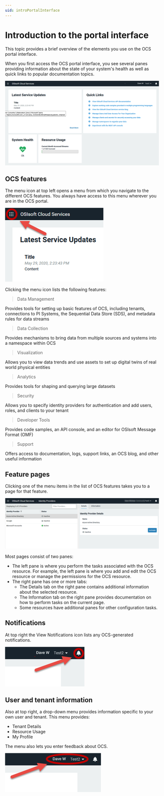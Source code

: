 ```yaml
---
uid: introPortalInterface
---
```


# Introduction to the portal interface

This topic provides a brief overview of the elements you use on the OCS portal interface.

When you first access the OCS portal interface, you see several panes providing information about the state of your system's health as well as quick links to popular documentation topics.

![Portal interface](../images/portal-interface.png "OCS portal interface")

## OCS features

The menu icon at top left opens a menu from which you navigate to the different OCS features. You always have access to this menu wherever you are in the OCS portal.

![Menu icon](../images/menu-icon.png "Menu icon")

Clicking the menu icon lists the following features:

> Data Management

Provides tools for setting up basic features of OCS, including tenants, connections to PI Systems, the Sequential Data Store (SDS), and metadata rules for data streams

> Data Collection

Provides mechanisms to bring data from multiple sources and systems into a namespace within OCS

> Visualization

Allows you to view data trends and use assets to set up digital twins of real world physical entities

> Analytics

Provides tools for shaping and querying large datasets

> Security

Allows you to specify identity providers for authentication and add users, roles, and clients to your tenant

> Developer Tools

Provides code samples, an API console, and an editor for OSIsoft Message Format (OMF)

> Support

Offers access to documentation, logs, support links, an OCS blog, and other useful information

## Feature pages

Clicking one of the menu items in the list of OCS features takes you to a page for that feature.

![Feature details](../images/feature-details.png "Feature details")

Most pages consist of two panes:

- The left pane is where you perform the tasks associated with the OCS resource. For example, the left pane is where you add and edit the OCS resource or manage the permissions for the OCS resource.
- The right pane has one or more tabs:   
  - The Details tab on the right pane contains additional information about the selected resource.
  -  The Information tab on the right pane provides documentation on how to perform tasks on the current page.
  - Some resources have additional panes for other configuration tasks. 

## Notifications

At top right the View Notifications icon lists any OCS-generated notifications.

![Notifications icon](../images/notifications-icon.png "Menu icon")

## User and tenant information

Also at top right, a drop-down menu provides information specific to your own user and tenant. This menu provides:

- Tenant Details
- Resource Usage
- My Profile

The menu also lets you enter feedback about OCS.

![User and tenant information](../images/user-and-tenant.png "User and tenant information")
